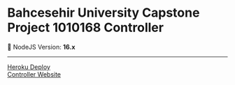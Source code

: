 # Bahcesehir University Capstone Project 1010168 Controller

🎱 NodeJS Version: **16.x**

---

[Heroku Deploy](https://dashboard.heroku.com/apps/bau-capstone-1010168/deploy/github)  
[Controller Website](https://bau-capstone-1010168.herokuapp.com/)
